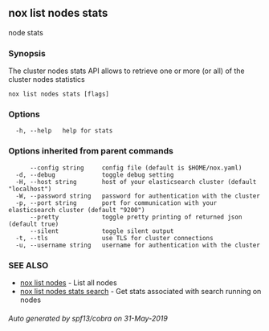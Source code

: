 ## nox list nodes stats

node stats

### Synopsis

The cluster nodes stats API allows to retrieve one or more (or all) of the cluster nodes statistics

```
nox list nodes stats [flags]
```

### Options

```
  -h, --help   help for stats
```

### Options inherited from parent commands

```
      --config string     config file (default is $HOME/nox.yaml)
  -d, --debug             toggle debug setting
  -H, --host string       host of your elasticsearch cluster (default "localhost")
  -W, --password string   password for authentication with the cluster
  -p, --port string       port for communication with your elasticsearch cluster (default "9200")
      --pretty            toggle pretty printing of returned json (default true)
      --silent            toggle silent output
  -t, --tls               use TLS for cluster connections
  -u, --username string   username for authentication with the cluster
```

### SEE ALSO

* [nox list nodes](nox_list_nodes.md)	 - List all nodes
* [nox list nodes stats search](nox_list_nodes_stats_search.md)	 - Get stats associated with search running on nodes

###### Auto generated by spf13/cobra on 31-May-2019
